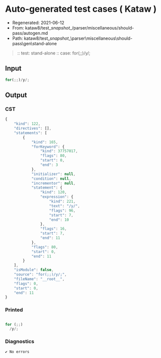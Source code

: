 # Auto-generated test cases ( Kataw )
- Regenerated: 2021-06-12
- From: kataw8/test\__snapshot__/parser/miscellaneous/should-pass/autogen.md
- Path: kataw8/test\__snapshot__\parser\miscellaneous\should-pass\gen\stand-alone
> :: test: stand-alone
> :: case: for(;;)/y/;
## Input

`````js
for(;;)/y/;
`````
## Output

### CST

```javascript
{
    "kind": 122,
    "directives": [],
    "statements": [
        {
            "kind": 165,
            "forKeyword": {
                "kind": 37757017,
                "flags": 80,
                "start": 0,
                "end": 3
            },
            "initializer": null,
            "condition": null,
            "incrementor": null,
            "statement": {
                "kind": 120,
                "expression": {
                    "kind": 221,
                    "text": "/y/",
                    "flags": 96,
                    "start": 7,
                    "end": 10
                },
                "flags": 16,
                "start": 7,
                "end": 11
            },
            "flags": 80,
            "start": 0,
            "end": 11
        }
    ],
    "isModule": false,
    "source": "for(;;)/y/;",
    "fileName": "__root__",
    "flags": 0,
    "start": 0,
    "end": 11
}
```

### Printed

```javascript

for (;;)
  /y/;
```

### Diagnostics

```javascript
✔ No errors
```

